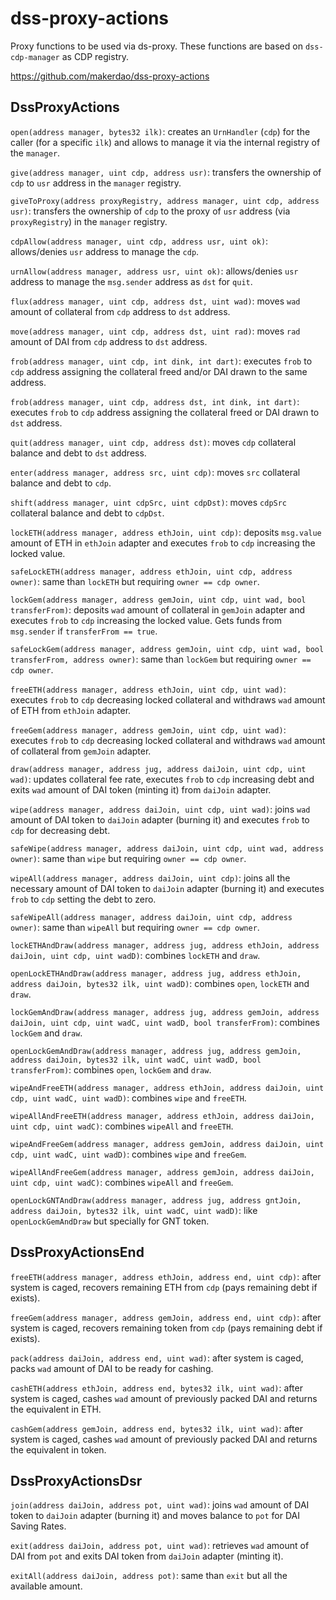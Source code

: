 # dss-proxy-actions
Proxy functions to be used via ds-proxy. These functions are based on `dss-cdp-manager` as CDP registry.

https://github.com/makerdao/dss-proxy-actions

## DssProxyActions

`open(address manager, bytes32 ilk)`: creates an `UrnHandler` (`cdp`) for the caller (for a specific `ilk`) and allows to manage it via the internal registry of the `manager`.

`give(address manager, uint cdp, address usr)`: transfers the ownership of `cdp` to `usr` address in the `manager` registry.

`giveToProxy(address proxyRegistry, address manager, uint cdp, address usr)`: transfers the ownership of `cdp` to the proxy of `usr` address (via `proxyRegistry`) in the `manager` registry.

`cdpAllow(address manager, uint cdp, address usr, uint ok)`: allows/denies `usr` address to manage the `cdp`.

`urnAllow(address manager, address usr, uint ok)`: allows/denies `usr` address to manage the `msg.sender` address as `dst` for `quit`.

`flux(address manager, uint cdp, address dst, uint wad)`: moves `wad` amount of collateral from `cdp` address to `dst` address.

`move(address manager, uint cdp, address dst, uint rad)`: moves `rad` amount of DAI from `cdp` address to `dst` address.

`frob(address manager, uint cdp, int dink, int dart)`: executes `frob` to `cdp` address assigning the collateral freed and/or DAI drawn to the same address.

`frob(address manager, uint cdp, address dst, int dink, int dart)`: executes `frob` to `cdp` address assigning the collateral freed or DAI drawn to `dst` address.

`quit(address manager, uint cdp, address dst)`: moves `cdp` collateral balance and debt to `dst` address.

`enter(address manager, address src, uint cdp)`: moves `src` collateral balance and debt to `cdp`.

`shift(address manager, uint cdpSrc, uint cdpDst)`: moves `cdpSrc` collateral balance and debt to `cdpDst`.

`lockETH(address manager, address ethJoin, uint cdp)`: deposits `msg.value` amount of ETH in `ethJoin` adapter and executes `frob` to `cdp` increasing the locked value.

`safeLockETH(address manager, address ethJoin, uint cdp, address owner)`: same than `lockETH` but requiring `owner == cdp owner`.

`lockGem(address manager, address gemJoin, uint cdp, uint wad, bool transferFrom)`: deposits `wad` amount of collateral in `gemJoin` adapter and executes `frob` to `cdp` increasing the locked value. Gets funds from `msg.sender` if `transferFrom == true`.

`safeLockGem(address manager, address gemJoin, uint cdp, uint wad, bool transferFrom, address owner)`: same than `lockGem` but requiring `owner == cdp owner`.

`freeETH(address manager, address ethJoin, uint cdp, uint wad)`: executes `frob` to `cdp` decreasing locked collateral and withdraws `wad` amount of ETH from `ethJoin` adapter.

`freeGem(address manager, address gemJoin, uint cdp, uint wad)`: executes `frob` to `cdp` decreasing locked collateral and withdraws `wad` amount of collateral from `gemJoin` adapter.

`draw(address manager, address jug, address daiJoin, uint cdp, uint wad)`: updates collateral fee rate, executes `frob` to `cdp` increasing debt and exits `wad` amount of DAI token (minting it) from `daiJoin` adapter.

`wipe(address manager, address daiJoin, uint cdp, uint wad)`: joins `wad` amount of DAI token to `daiJoin` adapter (burning it) and executes `frob` to `cdp` for decreasing debt.

`safeWipe(address manager, address daiJoin, uint cdp, uint wad, address owner)`: same than `wipe` but requiring `owner == cdp owner`.

`wipeAll(address manager, address daiJoin, uint cdp)`: joins all the necessary amount of DAI token to `daiJoin` adapter (burning it) and executes `frob` to `cdp` setting the debt to zero.

`safeWipeAll(address manager, address daiJoin, uint cdp, address owner)`: same than `wipeAll` but requiring `owner == cdp owner`.

`lockETHAndDraw(address manager, address jug, address ethJoin, address daiJoin, uint cdp, uint wadD)`: combines `lockETH` and `draw`.

`openLockETHAndDraw(address manager, address jug, address ethJoin, address daiJoin, bytes32 ilk, uint wadD)`: combines `open`, `lockETH` and `draw`.

`lockGemAndDraw(address manager, address jug, address gemJoin, address daiJoin, uint cdp, uint wadC, uint wadD, bool transferFrom)`: combines `lockGem` and `draw`.

`openLockGemAndDraw(address manager, address jug, address gemJoin, address daiJoin, bytes32 ilk, uint wadC, uint wadD, bool transferFrom)`: combines `open`, `lockGem` and `draw`.

`wipeAndFreeETH(address manager, address ethJoin, address daiJoin, uint cdp, uint wadC, uint wadD)`: combines `wipe` and `freeETH`.

`wipeAllAndFreeETH(address manager, address ethJoin, address daiJoin, uint cdp, uint wadC)`: combines `wipeAll` and `freeETH`.

`wipeAndFreeGem(address manager, address gemJoin, address daiJoin, uint cdp, uint wadC, uint wadD)`: combines `wipe` and `freeGem`.

`wipeAllAndFreeGem(address manager, address gemJoin, address daiJoin, uint cdp, uint wadC)`: combines `wipeAll` and `freeGem`.

`openLockGNTAndDraw(address manager, address jug, address gntJoin, address daiJoin, bytes32 ilk, uint wadC, uint wadD)`: like `openLockGemAndDraw` but specially for GNT token.

## DssProxyActionsEnd

`freeETH(address manager, address ethJoin, address end, uint cdp)`: after system is caged, recovers remaining ETH from `cdp` (pays remaining debt if exists).

`freeGem(address manager, address gemJoin, address end, uint cdp)`: after system is caged, recovers remaining token from `cdp` (pays remaining debt if exists).

`pack(address daiJoin, address end, uint wad)`: after system is caged, packs `wad` amount of DAI to be ready for cashing.

`cashETH(address ethJoin, address end, bytes32 ilk, uint wad)`: after system is caged, cashes `wad` amount of previously packed DAI and returns the equivalent in ETH.

`cashGem(address gemJoin, address end, bytes32 ilk, uint wad)`: after system is caged, cashes `wad` amount of previously packed DAI and returns the equivalent in token.

## DssProxyActionsDsr

`join(address daiJoin, address pot, uint wad)`: joins `wad` amount of DAI token to `daiJoin` adapter (burning it) and moves balance to `pot` for DAI Saving Rates.

`exit(address daiJoin, address pot, uint wad)`: retrieves `wad` amount of DAI from `pot` and exits DAI token from `daiJoin` adapter (minting it).

`exitAll(address daiJoin, address pot)`: same than `exit` but all the available amount.
